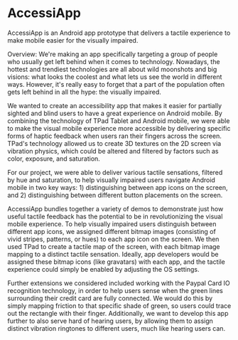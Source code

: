 AccessiApp
==========

AccessiApp is an Android app prototype that delivers a tactile experience to make mobile easier for the visually impaired.

Overview:
We're making an app specifically targeting a group of people who usually get left behind when it comes to technology. Nowadays, the hottest and trendiest technologies are all about wild moonshots and big visions: what looks the coolest and what lets us see the world in different ways. However, it's really easy to forget that a part of the population often gets left behind in all the hype: the visually impaired.

We wanted to create an accessibility app that makes it easier for partially sighted and blind users to have a great experience on Android mobile. By combining the technology of TPad Tablet and Android mobile, we were able to make the visual mobile experience more accessible by delivering specific forms of haptic feedback when users ran their fingers across the screen. TPad's technology allowed us to create 3D textures on the 2D screen via vibration physics, which could be altered and filtered by factors such as color, exposure, and saturation.

For our project, we were able to deliver various tactile sensations, filtered by hue and saturation, to help visually impaired users navigate Android mobile in two key ways: 1) distinguishing between app icons on the screen, and 2) distinguishing between different button placements on the screen.

AccessiApp bundles together a variety of demos to demonstrate just how useful tactile feedback has the potential to be in revolutionizing the visual mobile experience. To help visually impaired users distinguish between different app icons, we assigned different bitmap images (consisting of vivid stripes, patterns, or hues) to each app icon on the screen. We then used TPad to create a tactile map of the screen, with each bitmap image mapping to a distinct tactile sensation. Ideally, app developers would be assigned these bitmap icons (like gravatars) with each app, and the tactile experience could simply be enabled by adjusting the OS settings.

Further extensions we considered included working with the Paypal Card IO recognition technology, in order to help users sense when the green lines surrounding their credit card are fully connected. We would do this by simply mapping friction to that specific shade of green, so users could trace out the rectangle with their finger. Additionally, we want to develop this app further to also serve hard of hearing users, by allowing them to assign distinct vibration ringtones to different users, much like hearing users can.
